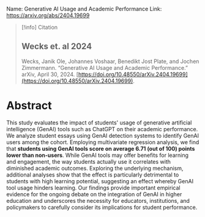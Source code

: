Name: Generative AI Usage and Academic Performance
Link: https://arxiv.org/abs/2404.19699

> [!info] Citation
> ## Wecks et. al 2024
> 
> Wecks, Janik Ole, Johannes Voshaar, Benedikt Jost Plate, and Jochen Zimmermann. “Generative AI Usage and Academic Performance.” arXiv, April 30, 2024. [https://doi.org/10.48550/arXiv.2404.19699](https://doi.org/10.48550/arXiv.2404.19699).
# Abstract

This study evaluates the impact of students' usage of generative artificial intelligence (GenAI) tools such as ChatGPT on their academic performance. We analyze student essays using GenAI detection systems to identify GenAI users among the cohort. Employing multivariate regression analysis, we find that **students using GenAI tools score on average 6.71 (out of 100) points lower than non-users**. While GenAI tools may offer benefits for learning and engagement, the way students actually use it correlates with diminished academic outcomes. Exploring the underlying mechanism, additional analyses show that the effect is particularly detrimental to students with high learning potential, suggesting an effect whereby GenAI tool usage hinders learning. Our findings provide important empirical evidence for the ongoing debate on the integration of GenAI in higher education and underscores the necessity for educators, institutions, and policymakers to carefully consider its implications for student performance.